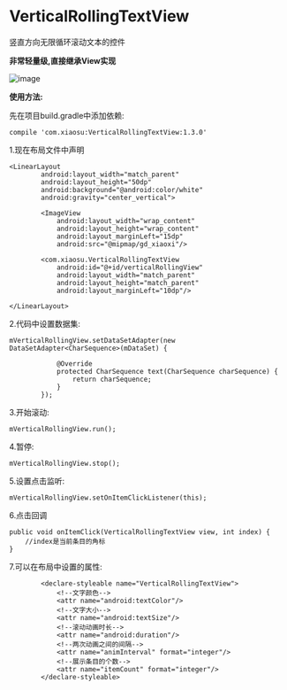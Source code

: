 # VerticalRollingTextView
竖直方向无限循环滚动文本的控件

**非常轻量级,直接继承View实现**

![image](https://github.com/shubowen/VerticalRollingTextView/blob/master/app/image.gif)

**使用方法:**

先在项目build.gradle中添加依赖:

    compile 'com.xiaosu:VerticalRollingTextView:1.3.0'

1.现在布局文件中声明

    <LinearLayout
            android:layout_width="match_parent"
            android:layout_height="50dp"
            android:background="@android:color/white"
            android:gravity="center_vertical">
    
            <ImageView
                android:layout_width="wrap_content"
                android:layout_height="wrap_content"
                android:layout_marginLeft="15dp"
                android:src="@mipmap/gd_xiaoxi"/>
    
            <com.xiaosu.VerticalRollingTextView
                android:id="@+id/verticalRollingView"
                android:layout_width="match_parent"
                android:layout_height="match_parent"
                android:layout_marginLeft="10dp"/>
    
    </LinearLayout>
    
2.代码中设置数据集:

    mVerticalRollingView.setDataSetAdapter(new DataSetAdapter<CharSequence>(mDataSet) {
    
                @Override
                protected CharSequence text(CharSequence charSequence) {
                    return charSequence;
                }
            });
    
3.开始滚动:

    mVerticalRollingView.run();
    
4.暂停:

    mVerticalRollingView.stop();

5.设置点击监听:

    mVerticalRollingView.setOnItemClickListener(this);

6.点击回调
    
    public void onItemClick(VerticalRollingTextView view, int index) {
        //index是当前条目的角标
    }

7.可以在布局中设置的属性:

            <declare-styleable name="VerticalRollingTextView">
                <!--文字颜色-->
                <attr name="android:textColor"/>
                <!--文字大小-->
                <attr name="android:textSize"/>
                <!--滚动动画时长-->
                <attr name="android:duration"/>
                <!--两次动画之间的间隔-->
                <attr name="animInterval" format="integer"/>
                <!--展示条目的个数-->
                <attr name="itemCount" format="integer"/>
            </declare-styleable>

    
